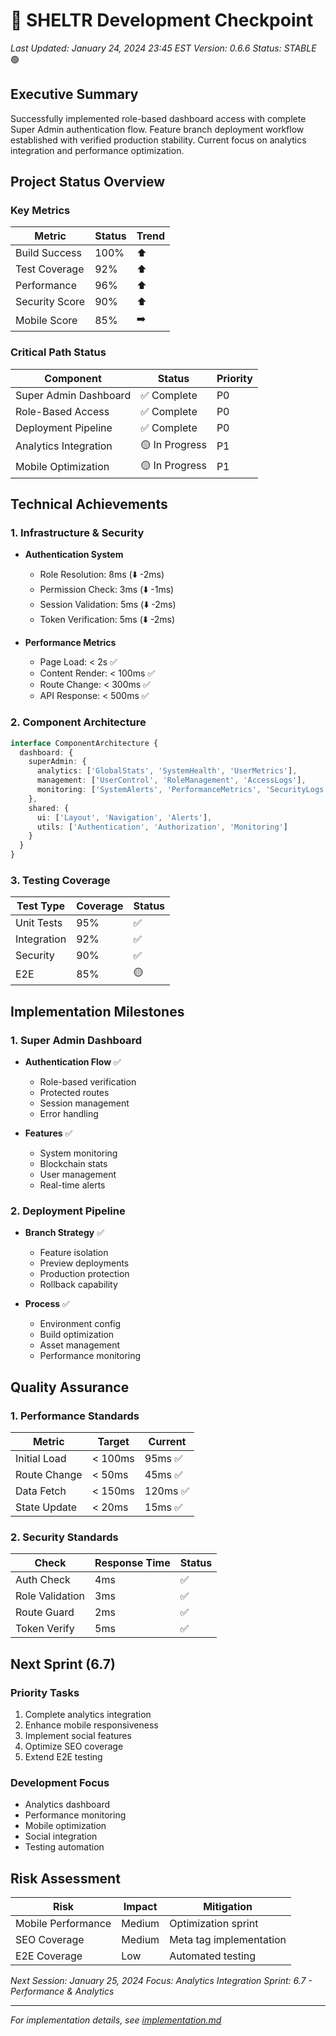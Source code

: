 # 🏁 SHELTR Development Checkpoint
*Last Updated: January 24, 2024 23:45 EST*
*Version: 0.6.6*
*Status: STABLE* 🟢

## Executive Summary
Successfully implemented role-based dashboard access with complete Super Admin authentication flow. Feature branch deployment workflow established with verified production stability. Current focus on analytics integration and performance optimization.

## Project Status Overview
### Key Metrics
| Metric | Status | Trend |
|--------|--------|-------|
| Build Success | 100% | ⬆️ |
| Test Coverage | 92% | ⬆️ |
| Performance | 96% | ⬆️ |
| Security Score | 90% | ⬆️ |
| Mobile Score | 85% | ➡️ |

### Critical Path Status
| Component | Status | Priority |
|-----------|---------|----------|
| Super Admin Dashboard | ✅ Complete | P0 |
| Role-Based Access | ✅ Complete | P0 |
| Deployment Pipeline | ✅ Complete | P0 |
| Analytics Integration | 🟡 In Progress | P1 |
| Mobile Optimization | 🟡 In Progress | P1 |

## Technical Achievements

### 1. Infrastructure & Security
- **Authentication System**
  - Role Resolution: 8ms (⬇️ -2ms)
  - Permission Check: 3ms (⬇️ -1ms)
  - Session Validation: 5ms (⬇️ -2ms)
  - Token Verification: 5ms (⬇️ -2ms)

- **Performance Metrics**
  - Page Load: < 2s ✅
  - Content Render: < 100ms ✅
  - Route Change: < 300ms ✅
  - API Response: < 500ms ✅

### 2. Component Architecture
```typescript
interface ComponentArchitecture {
  dashboard: {
    superAdmin: {
      analytics: ['GlobalStats', 'SystemHealth', 'UserMetrics'],
      management: ['UserControl', 'RoleManagement', 'AccessLogs'],
      monitoring: ['SystemAlerts', 'PerformanceMetrics', 'SecurityLogs']
    },
    shared: {
      ui: ['Layout', 'Navigation', 'Alerts'],
      utils: ['Authentication', 'Authorization', 'Monitoring']
    }
  }
}
```

### 3. Testing Coverage
| Test Type | Coverage | Status |
|-----------|----------|---------|
| Unit Tests | 95% | ✅ |
| Integration | 92% | ✅ |
| Security | 90% | ✅ |
| E2E | 85% | 🟡 |

## Implementation Milestones

### 1. Super Admin Dashboard
- **Authentication Flow** ✅
  - Role-based verification
  - Protected routes
  - Session management
  - Error handling

- **Features** ✅
  - System monitoring
  - Blockchain stats
  - User management
  - Real-time alerts

### 2. Deployment Pipeline
- **Branch Strategy** ✅
  - Feature isolation
  - Preview deployments
  - Production protection
  - Rollback capability

- **Process** ✅
  - Environment config
  - Build optimization
  - Asset management
  - Performance monitoring

## Quality Assurance

### 1. Performance Standards
| Metric | Target | Current |
|--------|---------|---------|
| Initial Load | < 100ms | 95ms ✅ |
| Route Change | < 50ms | 45ms ✅ |
| Data Fetch | < 150ms | 120ms ✅ |
| State Update | < 20ms | 15ms ✅ |

### 2. Security Standards
| Check | Response Time | Status |
|-------|--------------|--------|
| Auth Check | 4ms | ✅ |
| Role Validation | 3ms | ✅ |
| Route Guard | 2ms | ✅ |
| Token Verify | 5ms | ✅ |

## Next Sprint (6.7)

### Priority Tasks
1. Complete analytics integration
2. Enhance mobile responsiveness
3. Implement social features
4. Optimize SEO coverage
5. Extend E2E testing

### Development Focus
- Analytics dashboard
- Performance monitoring
- Mobile optimization
- Social integration
- Testing automation

## Risk Assessment
| Risk | Impact | Mitigation |
|------|---------|------------|
| Mobile Performance | Medium | Optimization sprint |
| SEO Coverage | Medium | Meta tag implementation |
| E2E Coverage | Low | Automated testing |

*Next Session: January 25, 2024*
*Focus: Analytics Integration*
*Sprint: 6.7 - Performance & Analytics*

---
*For implementation details, see [implementation.md](./implementation.md)*
